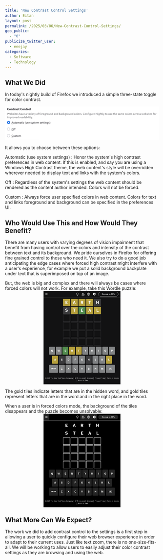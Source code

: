 ```yaml
---
title: 'New Contrast Control Settings'
author: Eitan
layout: post
permalink: /2025/03/06/New-Contrast-Control-Settings/
geo_public:
  - "0"
publicize_twitter_user:
  - eeejay
categories:
  - Software
  - Technology
---
```


## What We Did

In today's nightly build of Firefox we introduced a simple three-state toggle for color contrast.

<img src="/assets/uploads/2025/03/new-tristate.png" alt="Screenshot of radio group in Firefox settings">

It allows you to choose between these options:

Automatic (use system settings)
: Honor the system's high contrast preferences in web content. If this is enabled, and say you are using a Windows High Contrast theme, the web content's style will be overridden wherever needed to display text and links with the system's colors.

Off
: Regardless of the system's settings the web content should be rendered as the content author intended. Colors will not be forced.

Custom
: Always force user specified colors in web content. Colors for text and links foreground and background can be specified in the preferences UI.

## Who Would Use This and How Would They Benefit?

There are many users with varying degrees of vision impairment that benefit from having control over the colors and intensity of the contrast between text and its background. We pride ourselves in Firefox for offering fine grained control to those who need it. We also try to do a good job anticipating the edge cases where forced high contrast might interfere with a user's experience, for example we put a solid background backplate under text that is superimposed on top of an image.

But, the web is big and complex and there will always be cases where forced colors will not work. For example, take this Wordle puzzle:
<img src="/assets/uploads/2025/03/wordle-1.png" alt="Wordle with default colors" style="margin: auto; display: block; max-width: 50%;">

The gold tiles indicate letters that are in the hidden word, and gold tiles represent letters that are in the word and in the right place in the word.

When a user is in forced colors mode, the background of the tiles disappears and the puzzle becomes unsolvable:
<img src="/assets/uploads/2025/03/wordle-2.png" alt="Wordle with default colors" style="margin: auto; display: block; max-width: 50%;">

## What More Can We Expect?

The work we did to add contrast control to the settings is a first step in allowing a user to quickly configure their web browser experience in order to adapt to their current uses. Just like text zoom, there is no one-size-fits-all. We will be working to allow users to easily adjust their color contrast settings as they are browsing and using the web.